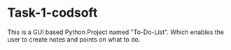 # Task-1-codsoft
This is a GUI based Python Project named "To-Do-List". Which enables the user to create notes and points on what to do.
